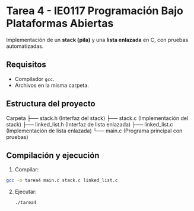 # Tarea 4 - IE0117 Programación Bajo Plataformas Abiertas

Implementación de un **stack (pila)** y una **lista enlazada** en C, con pruebas automatizadas.

## Requisitos
- Compilador `gcc`.
- Archivos en la misma carpeta.

## Estructura del proyecto
Carpeta
├── stack.h (Interfaz del stack)
├── stack.c (Implementación del stack)
├── linked_list.h (Interfaz de lista enlazada)
├── linked_list.c (Implementación de lista enlazada)
└── main.c (Programa principal con pruebas)
 


## Compilación y ejecución
1. Compilar:
 ```bash
 gcc -o tarea4 main.c stack.c linked_list.c
```
2. Ejecutar:
   ```bash
   ./tarea4
   ```
